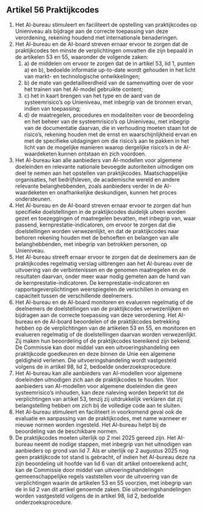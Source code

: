 ## Artikel 56 Praktijkcodes

1. Het AI-bureau stimuleert en faciliteert de opstelling van praktijkcodes op Unieniveau als bijdrage aan de correcte toepassing van deze verordening, rekening houdend met internationale benaderingen.
2. Het AI-bureau en de AI-board streven ernaar ervoor te zorgen dat de praktijkcodes ten minste de verplichtingen omvatten die zijn bepaald in de artikelen 53 en 55, waaronder de volgende zaken:
   1. a) de middelen om ervoor te zorgen dat de in artikel 53, lid 1, punten a) en b), bedoelde informatie up-to-date wordt gehouden in het licht van markt- en technologische ontwikkelingen;
   2. b) de mate van gedetailleerdheid van de samenvatting over de voor het trainen van het AI-model gebruikte content;
   3. c) het in kaart brengen van het type en de aard van de systeemrisico’s op Unieniveau, met inbegrip van de bronnen ervan, indien van toepassing;
   4. d) de maatregelen, procedures en modaliteiten voor de beoordeling en het beheer van de systeemrisico’s op Unieniveau, met inbegrip van de documentatie daarvan, die in verhouding moeten staan tot de risico’s, rekening houden met de ernst en waarschijnlijkheid ervan en met de specifieke uitdagingen om die risico’s aan te pakken in het licht van de mogelijke manieren waarop dergelijke risico’s in de AI-waardeketen kunnen ontstaan en zich voordoen.
3. Het AI-bureau kan alle aanbieders van AI-modellen voor algemene doeleinden en relevante nationale bevoegde autoriteiten uitnodigen om deel te nemen aan het opstellen van praktijkcodes. Maatschappelijke organisaties, het bedrijfsleven, de academische wereld en andere relevante belanghebbenden, zoals aanbieders verder in de AI-waardeketen en onafhankelijke deskundigen, kunnen het proces ondersteunen.
4. Het AI-bureau en de AI-board streven ernaar ervoor te zorgen dat hun specifieke doelstellingen in de praktijkcodes duidelijk uiteen worden gezet en toezeggingen of maatregelen bevatten, met inbegrip van, waar passend, kernprestatie-indicatoren, om ervoor te zorgen dat die doelstellingen worden verwezenlijkt, en dat de praktijkcodes naar behoren rekening houden met de behoeften en belangen van alle belanghebbenden, met inbegrip van betrokken personen, op Unieniveau.
5. Het AI-bureau streeft ernaar ervoor te zorgen dat de deelnemers aan de praktijkcodes regelmatig verslag uitbrengen aan het AI-bureau over de uitvoering van de verbintenissen en de genomen maatregelen en de resultaten daarvan, onder meer waar nodig gemeten aan de hand van de kernprestatie-indicatoren. De kernprestatie-indicatoren en rapportageverplichtingen weerspiegelen de verschillen in omvang en capaciteit tussen de verschillende deelnemers.
6. Het AI-bureau en de AI-board monitoren en evalueren regelmatig of de deelnemers de doelstellingen van de praktijkcodes verwezenlijken en bijdragen aan de correcte toepassing van deze verordening. Het AI-bureau en de AI-board beoordelen of de praktijkcodes betrekking hebben op de verplichtingen van de artikelen 53 en 55, en monitoren en evalueren regelmatig of de doelstellingen daarvan worden verwezenlijkt. Zij maken hun beoordeling of de praktijkcodes toereikend zijn bekend.
   De Commissie kan door middel van een uitvoeringshandeling een praktijkcode goedkeuren en deze binnen de Unie een algemene geldigheid verlenen. Die uitvoeringshandeling wordt vastgesteld volgens de in artikel 98, lid 2, bedoelde onderzoeksprocedure.
7. Het AI-bureau kan alle aanbieders van AI-modellen voor algemene doeleinden uitnodigen zich aan de praktijkcodes te houden. Voor aanbieders van AI-modellen voor algemene doeleinden die geen systeemrisico’s inhouden, kan deze naleving worden beperkt tot de verplichtingen van artikel 53, tenzij zij uitdrukkelijk verklaren dat zij belangstelling hebben om zich bij de volledige code aan te sluiten.
8. Het AI-bureau stimuleert en faciliteert in voorkomend geval ook de evaluatie en aanpassing van de praktijkcodes, met name wanneer er nieuwe normen worden ingesteld. Het AI-bureau helpt bij de beoordeling van de beschikbare normen.
9. De praktijkcodes moeten uiterlijk op 2 mei 2025 gereed zijn. Het AI-bureau neemt de nodige stappen, met inbegrip van het uitnodigen van aanbieders op grond van lid 7.
   Als er uiterlijk op 2 augustus 2025 nog geen praktijkcode tot stand is gebracht, of indien het AI-bureau deze na zijn beoordeling uit hoofde van lid 6 van dit artikel ontoereikend acht, kan de Commissie door middel van uitvoeringshandelingen gemeenschappelijke regels vaststellen voor de uitvoering van de verplichtingen waarin de artikelen 53 en 55 voorzien, met inbegrip van de in lid 2 van dit artikel genoemde zaken. Die uitvoeringshandelingen worden vastgesteld volgens de in artikel 98, lid 2, bedoelde onderzoeksprocedure.
